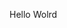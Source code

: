 Hello Wolrd


















































































































































































































































































































































































































































































































































































































































































































































































































































































































































































































































































































































































































































































































































































































































































































































































































































































































































































































































































































































































































































































































































































































































































































































































































































































































































































































































































































































































































































































































































































































































































































































































































































































































































































































































































































































































































































































































































































































































































































































































































































































































































































































































































































































































































































































































































































































































































































































































































































































































































































































































































































































































































































































































































































































































































































































































































































































